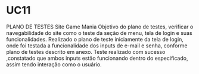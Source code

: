 #  UC11  
PLANO DE TESTES
Site Game Mania
Objetivo do plano de testes, verificar o navegabilidade  do site como o teste da seção de menu, tela de login e suas funcionalidades.
Realizado o plano de teste iniciamente da tela de login, onde foi testada a funcionalidade dos inputs  de e-mail e senha, conforme plano de testes descrito em anexo.
Teste realizado com sucesso ,constatado que ambos inputs estão funcionando dentro do especificado, assim tendo interação como o usuário.
